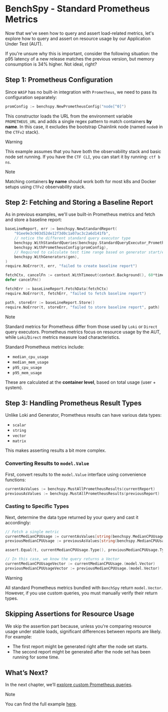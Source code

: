 # BenchSpy - Standard Prometheus Metrics

Now that we've seen how to query and assert load-related metrics, let's explore how to query and assert on resource usage by our Application Under Test (AUT).

If you're unsure why this is important, consider the following situation: the p95 latency of a new release matches the previous version, but memory consumption is 34% higher. Not ideal, right?

## Step 1: Prometheus Configuration

Since `WASP` has no built-in integration with `Prometheus`, we need to pass its configuration separately:

```go
promConfig := benchspy.NewPrometheusConfig("node[^0]")
```

This constructor loads the URL from the environment variable `PROMETHEUS_URL` and adds a single regex pattern to match containers **by name**. In this case, it excludes the bootstrap Chainlink node (named `node0` in the `CTFv2` stack).

> [!WARNING]
> This example assumes that you have both the observability stack and basic node set running.
> If you have the `CTF CLI`, you can start it by running: `ctf b ns`.

> [!NOTE]
> Matching containers **by name** should work both for most k8s and Docker setups using `CTFv2` observability stack.

## Step 2: Fetching and Storing a Baseline Report

As in previous examples, we'll use built-in Prometheus metrics and fetch and store a baseline report:

```go
baseLineReport, err := benchspy.NewStandardReport(
    "91ee9e3c903d52de12f3d0c1a07ac3c2a6d141fb",
    // notice the different standard query executor type
    benchspy.WithStandardQueries(benchspy.StandardQueryExecutor_Prometheus),
    benchspy.WithPrometheusConfig(promConfig),
    // Required to calculate test time range based on generator start/end times.
    benchspy.WithGenerators(gen),
)
require.NoError(t, err, "failed to create baseline report")

fetchCtx, cancelFn := context.WithTimeout(context.Background(), 60*time.Second)
defer cancelFn()

fetchErr := baseLineReport.FetchData(fetchCtx)
require.NoError(t, fetchErr, "failed to fetch baseline report")

path, storeErr := baseLineReport.Store()
require.NoError(t, storeErr, "failed to store baseline report", path)
```

> [!NOTE]
> Standard metrics for Prometheus differ from those used by `Loki` or `Direct` query executors.
> Prometheus metrics focus on resource usage by the AUT, while `Loki`/`Direct` metrics measure load characteristics.
>
> Standard Prometheus metrics include:
> - `median_cpu_usage`
> - `median_mem_usage`
> - `p95_cpu_usage`
> - `p95_mem_usage`
>
> These are calculated at the **container level**, based on total usage (user + system).

## Step 3: Handling Prometheus Result Types

Unlike Loki and Generator, Prometheus results can have various data types:
- `scalar`
- `string`
- `vector`
- `matrix`

This makes asserting results a bit more complex.

### Converting Results to `model.Value`

First, convert results to the `model.Value` interface using convenience functions:

```go
currentAsValues := benchspy.MustAllPrometheusResults(currentReport)
previousAsValues := benchspy.MustAllPrometheusResults(previousReport)
```

### Casting to Specific Types

Next, determine the data type returned by your query and cast it accordingly:

```go
// Fetch a single metric
currentMedianCPUUsage := currentAsValues[string(benchspy.MedianCPUUsage)]
previousMedianCPUUsage := previousAsValues[string(benchspy.MedianCPUUsage)]

assert.Equal(t, currentMedianCPUUsage.Type(), previousMedianCPUUsage.Type(), "types of metrics should be the same")

// In this case, we know the query returns a Vector
currentMedianCPUUsageVector := currentMedianCPUUsage.(model.Vector)
previousMedianCPUUsageVector := previousMedianCPUUsage.(model.Vector)
```

> [!WARNING]
> All standard Prometheus metrics bundled with `BenchSpy` return `model.Vector`.
> However, if you use custom queries, you must manually verify their return types.

## Skipping Assertions for Resource Usage

We skip the assertion part because, unless you're comparing resource usage under stable loads, significant differences between reports are likely.
For example:
- The first report might be generated right after the node set starts.
- The second report might be generated after the node set has been running for some time.

## What’s Next?

In the next chapter, we’ll [explore custom Prometheus queries](./prometheus_custom.md).

> [!NOTE]
> You can find the full example [here](https://github.com/smartcontractkit/chainlink-testing-framework/tree/main/wasp/examples/benchspy/prometheus_query_executor/prometheus_query_executor_test.go).